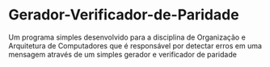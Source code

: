 # Gerador-Verificador-de-Paridade
Um programa simples desenvolvido para a disciplina de Organização e Arquitetura de Computadores que é responsável por detectar erros em uma mensagem através de um simples gerador e verificador de paridade
